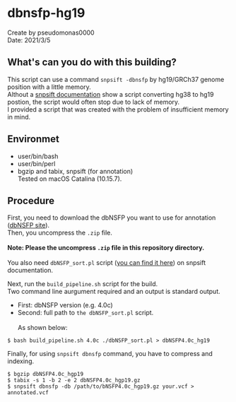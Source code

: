 # dbnsfp-hg19

Create by pseudomonas0000<br>
Date: 2021/3/5

## What's can you do with this building?
This script can use a command `snpsift -dbnsfp` by hg19/GRCh37 genome position with a little memory.<br>
Althout a [snpsift documentation](https://pcingola.github.io/SnpEff/ss_dbnsfp/) show a script converting hg38 to hg19 postion, the script would often stop due to lack of memory.<br>
I provided a script that was created with the problem of insufficient memory in mind.

## Environmet
* user/bin/bash
* user/bin/perl
* bgzip and tabix, snpsift (for annotation)<br>
Tested on macOS Catalina (10.15.7).

## Procedure
First, you need to download the dbNSFP you want to use for annotation ([dbNSFP site](https://sites.google.com/site/jpopgen/dbNSFP)).<br>
Then, you uncompress the `.zip` file. <br>
<br>
__Note: Please the uncompress `.zip` file in this repository directory.__<br>
<br>
You also need `dbNSFP_sort.pl` script ([you can find it here](https://raw.githubusercontent.com/pcingola/SnpEff/master/scripts_build/dbNSFP_sort.pl)) on snpsift documentation.<br>

Next, run the `build_pipeline.sh` script for the build.<br>
Two command line aurgument required and an output is standard output.<br>
* First: dbNSFP version (e.g. 4.0c)
* Second: full path to `the dbNSFP_sort.pl` script.<br>
<br>As shown below:<br>
```console
$ bash build_pipeline.sh 4.0c ./dbNSFP_sort.pl > dbNSFP4.0c_hg19
```

Finally, for using `snpsift dbnsfp` command, you have to compress and indexing.
```console
$ bgzip dbNSFP4.0c_hgp19
$ tabix -s 1 -b 2 -e 2 dbNSFP4.0c_hgp19.gz
$ snpsift dbnsfp -db /path/to/bNSFP4.0c_hgp19.gz your.vcf > annotated.vcf
```


